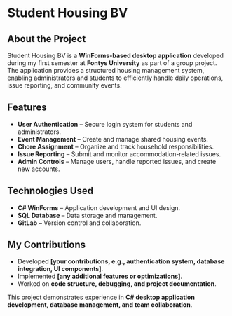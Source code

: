 # Student Housing BV  

## About the Project  
Student Housing BV is a **WinForms-based desktop application** developed during my first semester at **Fontys University** as part of a group project. The application provides a structured housing management system, enabling administrators and students to efficiently handle daily operations, issue reporting, and community events.  

## Features  
- **User Authentication** – Secure login system for students and administrators.  
- **Event Management** – Create and manage shared housing events.  
- **Chore Assignment** – Organize and track household responsibilities.  
- **Issue Reporting** – Submit and monitor accommodation-related issues.  
- **Admin Controls** – Manage users, handle reported issues, and create new accounts.  

## Technologies Used  
- **C# WinForms** – Application development and UI design.  
- **SQL Database** – Data storage and management.  
- **GitLab** – Version control and collaboration.  

## My Contributions  
- Developed **[your contributions, e.g., authentication system, database integration, UI components]**.  
- Implemented **[any additional features or optimizations]**.  
- Worked on **code structure, debugging, and project documentation**.  

This project demonstrates experience in **C# desktop application development, database management, and team collaboration**.
